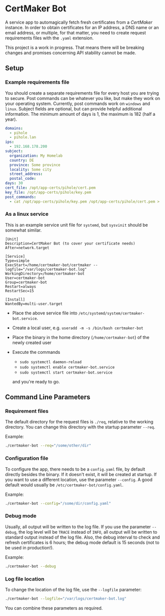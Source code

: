 # CertMaker Bot

A service app to automagically fetch fresh certificates from a *CertMaker* instance.
In order to obtain certificates for an IP address, a DNS name or an email address, or
multiple, for that matter, you need to create request requirements files with the ``.yaml`` extension.

This project is a work in progress. That means there will be breaking changes and promises 
concerning API stability cannot be made.

## Setup

### Example requirements file

You should create a separate requirements file for every host you are trying to secure.
Post commands can be whatever you like, but make they work on your operating system.
Currently, post commands work on ``windows`` and ``linux``.
Subject fields are optional, but can provide helpful additional information.
The minimum amount of days is 1, the maximum is 182 (half a year).

```yaml
domains:
  - pihole
  - pihole.lan
ips:
  - 192.168.178.200
subject:
  organization: My Homelab
  country: DE
  province: Some province
  locality: Some city
  street_address:
  postal_code:
days: 30
cert_file: /opt/app-certs/pihole/cert.pem
key_file: /opt/app-certs/pihole/key.pem
post_commands:
  - cat /opt/app-certs/pihole/key.pem /opt/app-certs/pihole/cert.pem > /opt/app-certs/pihole/combined.pem
```

### As a linux service

This is an example service unit file for ``systemd``, but ``sysvinit`` should be somewhat
similar.

```plain
[Unit]
Description=CertMaker Bot (to cover your certificate needs)
After=network.target

[Service]
Type=simple
ExecStart=/home/certmaker-bot/certmaker --logfile="/var/logs/certmaker-bot.log"
WorkingDirectory=/home/certmaker-bot
User=certmaker-bot
Group=certmaker-bot
Restart=always
RestartSec=15

[Install]
WantedBy=multi-user.target
```

* Place the above service file into ``/etc/systemd/system/certmaker-bot.service``.
* Create a local user, e.g. ``useradd -m -s /bin/bash certmaker-bot``
* Place the binary in the home directory (`/home/certmaker-bot`) of the newly created user
* Execute the commands 
  * ``sudo systemctl daemon-reload``
  * ``sudo systemctl enable certmaker-bot.service``
  * ``sudo systemctl start certmaker-bot.service``
  
  and you're ready to go.

## Command Line Parameters

### Requirement files

The default directory for the request files is ``./req``, relative to the working directory. You can change this directory with the startup 
parameter ``--req``.

Example:
```bash
./certmaker-bot --req="/some/other/dir"
```

### Configuration file

To configure the app, there needs to be a ``config.yaml`` file, by default directly besides the binary. If it 
doesn't exist, it will be created at startup. If you want to use a different location, use the
parameter ``--config``. A good default would usually be ``/etc/certmaker-bot/config.yaml``.

Example:
```bash
./certmaker-bot --config="/some/dir/config.yaml"
```

### Debug mode

Usually, all output will be written to the log file. If you use the parameter 
``--debug``, the log level will be `TRACE` instead of `INFO`, all output will be 
written to standard output instead of the log file.
Also, the debug interval to check and refresh certificates is 6 hours; the debug mode 
default is 15 seconds (not to be used in production!).

Example:
```bash
./certmaker-bot --debug
```

### Log file location

To change the location of the log file, use the ``--logfile`` parameter:

```bash
./certmaker-bot --logfile="/var/logs/certmaker-bot.log"
```

You can combine these parameters as required.

